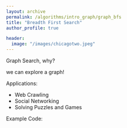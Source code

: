 ```yaml
---
layout: archive
permalink: /algorithms/intro_graph/graph_bfs
title: "Breadth First Search"
author_profile: true

header:
  image: "/images/chicagotwo.jpeg"
---
```



Graph Search, why?

we can explore a graph!


Applications:

- Web Crawling
- Social Networking
- Solving Puzzles and Games


Example Code:

